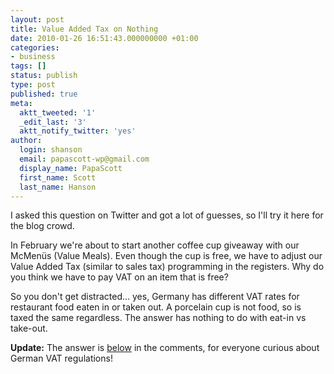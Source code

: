 ```yaml
---
layout: post
title: Value Added Tax on Nothing
date: 2010-01-26 16:51:43.000000000 +01:00
categories:
- business
tags: []
status: publish
type: post
published: true
meta:
  aktt_tweeted: '1'
  _edit_last: '3'
  aktt_notify_twitter: 'yes'
author:
  login: shanson
  email: papascott-wp@gmail.com
  display_name: PapaScott
  first_name: Scott
  last_name: Hanson
---
```

<p>I asked this question on Twitter and got a lot of guesses, so I'll try it here for the blog crowd. </p>
<p>In February we're about to start another coffee cup giveaway with our McMenüs (Value Meals). Even though the cup is free, we have to adjust our Value Added Tax (similar to sales tax) programming in the registers. Why do you think we have to pay VAT on an item that is free?</p>
<p>So you don't get distracted... yes, Germany has different VAT rates for restaurant food eaten in or taken out. A porcelain cup is not food, so is taxed the same regardless. The answer has nothing to do with eat-in vs take-out.</p>
<p><strong>Update:</strong> The answer is <a href="http://www.papascott.de/archives/2010/01/26/value-added-tax-on-nothing/#comment-40677">below</a> in the comments, for everyone curious about German VAT regulations!</p>

